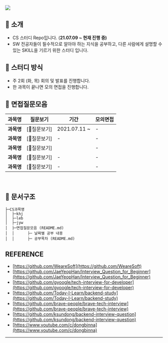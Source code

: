 <a href="https://github.com/GwonHJ/CS-STUDY/graphs/contributors">
<img src="https://contrib.rocks/image?repo=GwonHJ/CS-STUDY" />
</a>

## 📣 소개

- CS 스터디 Repo입니다. (**21.07.09 ~ 현재 진행 중)**
- SW 전공자들이 필수적으로 알아야 하는 지식을 공부하고, 다른 사람에게 설명할 수 있는 SKILL을 기르기 위한 스터디 입니다.

## 📝 스터디 방식

- 주 2회 (화, 목) 회의 및 발표를 진행합니다.
- 한 과목이 끝나면 모의 면접을 진행합니다.

## 📁 면접질문모음 
|**과목명**|**질문보기**|기간|모의면접|
|-|-|-|-|
|**과목명**|[📃질문보기]|2021.07.11 ~ |-|
|**과목명**|[📃질문보기]|-|-|
|**과목명**|[📃질문보기]| |-|
|**과목명**|[📃질문보기]|-|-|
|**과목명**|[📃질문보기]|-|-|
<br/>

## 📑 문서구조

```
├─CS과목명
│  ├─khj
│  ├─leb
│  ├─jyw
│  ├─면접질문모음 (README.md)
│  │      ├─ 날짜별 공부 내용
│  │      ├─ 공부목차 (README.md)

```

## REFERENCE

- [https://github.com/WeareSoft](https://github.com/WeareSoft)
- [https://github.com/JaeYeopHan/Interview_Question_for_Beginner](https://github.com/JaeYeopHan/Interview_Question_for_Beginner)
- [https://github.com/gyoogle/tech-interview-for-developer](https://github.com/gyoogle/tech-interview-for-developer)
- [https://github.com/Today-I-Learn/backend-study](https://github.com/Today-I-Learn/backend-study)
- [https://github.com/brave-people/brave-tech-interview](https://github.com/brave-people/brave-tech-interview)
- [https://github.com/ksundong/backend-interview-question](https://github.com/ksundong/backend-interview-question)
- [https://www.youtube.com/c/dongbinna](https://www.youtube.com/c/dongbinna)

---

